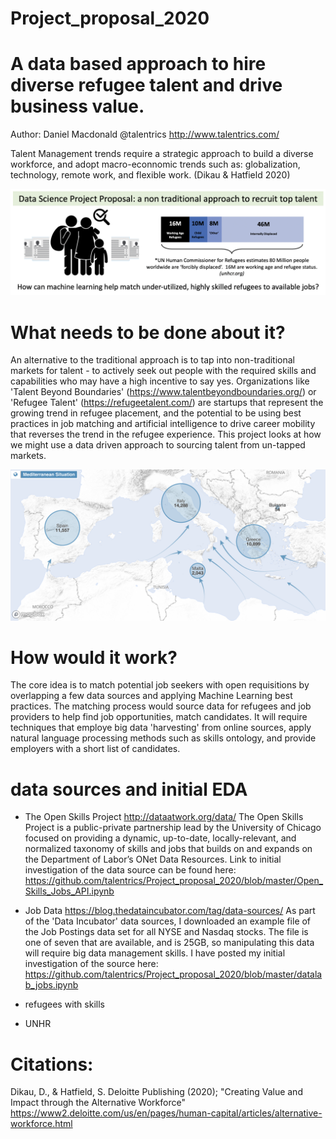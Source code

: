 # Project_proposal_2020

# A data based approach to hire diverse refugee talent and drive business value.  
Author: Daniel Macdonald @talentrics http://www.talentrics.com/

Talent Management trends require a strategic approach to build a diverse workforce, and adopt macro-econnomic trends such as: globalization, technology, remote work, and flexible work. (Dikau & Hatfield 2020)

![](images/Project_overview_b.png)

# What needs to be done about it?

An alternative to the traditional approach is to tap into non-traditional markets for talent - to actively seek out people with the required skills and capabilities who may have a high incentive to say yes.  Organizations like 'Talent Beyond Boundaries' (https://www.talentbeyondboundaries.org/) or 'Refugee Talent' (https://refugeetalent.com/) are startups that represent the growing trend in refugee placement, and the potential to be using best practices in job matching and artificial intelligence to drive career mobility that reverses the trend in the refugee experience.  This project looks at how we might use a data driven approach to sourcing talent from un-tapped markets.

![](images/EU_refugee_arrival_2020.png)

# How would it work?

The core idea is to match potential job seekers with open requisitions by overlapping a few data sources and applying Machine Learning best practices.  The matching process would source data for refugees and job providers to help find job opportunities, match candidates.  It will require techniques that employe big data 'harvesting' from online sources, apply natural language processing methods such as skills ontology, and provide employers with a short list of candidates.

# data sources and initial EDA

 - The Open Skills Project http://dataatwork.org/data/
 The Open Skills Project is a public-private partnership lead by the University of Chicago focused on providing a dynamic, up-to-date, locally-relevant, and normalized taxonomy of skills and jobs that builds on and expands on the Department of Labor’s ONet Data Resources.  Link to initial investigation of the data source can be found here: https://github.com/talentrics/Project_proposal_2020/blob/master/Open_Skills_Jobs_API.ipynb
 
 - Job Data https://blog.thedataincubator.com/tag/data-sources/
 As part of the 'Data Incubator' data sources, I downloaded an example file of the Job Postings data set for all NYSE and Nasdaq stocks.
 The file is one of seven that are available, and is 25GB, so manipulating this data will require big data management skills.  I have posted my initial investigation of the source here: 
 https://github.com/talentrics/Project_proposal_2020/blob/master/datalab_jobs.ipynb
 
 - refugees with skills
 - UNHR

# Citations: 

Dikau, D., & Hatfield, S. Deloitte Publishing (2020); "Creating Value and Impact through the Alternative Workforce"
https://www2.deloitte.com/us/en/pages/human-capital/articles/alternative-workforce.html
